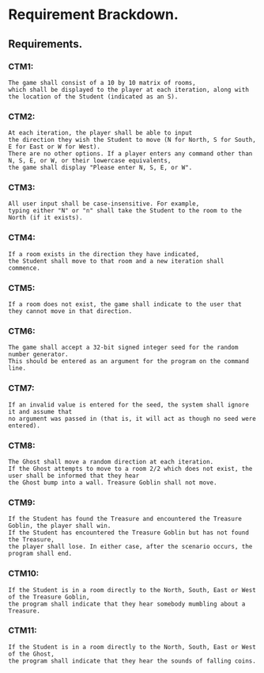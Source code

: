 # Requirement Brackdown. 
  
## Requirements.  
  
### CTM1:  
    The game shall consist of a 10 by 10 matrix of rooms,  
    which shall be displayed to the player at each iteration, along with the location of the Student (indicated as an S).  
      
### CTM2:  
    At each iteration, the player shall be able to input  
    the direction they wish the Student to move (N for North, S for South, E for East or W for West).  
    There are no other options. If a player enters any command other than N, S, E, or W, or their lowercase equivalents,  
    the game shall display "Please enter N, S, E, or W".  
      
### CTM3:  
    All user input shall be case-insensitive. For example,  
    typing either "N" or "n" shall take the Student to the room to the North (if it exists).  
      
### CTM4:  
    If a room exists in the direction they have indicated,  
    the Student shall move to that room and a new iteration shall commence.  
      
### CTM5:  
    If a room does not exist, the game shall indicate to the user that they cannot move in that direction.  
      
### CTM6:  
    The game shall accept a 32-bit signed integer seed for the random number generator.  
    This should be entered as an argument for the program on the command line.  
      
### CTM7:  
    If an invalid value is entered for the seed, the system shall ignore it and assume that  
    no argument was passed in (that is, it will act as though no seed were entered).  
      
### CTM8:
    The Ghost shall move a random direction at each iteration.  
    If the Ghost attempts to move to a room 2/2 which does not exist, the user shall be informed that they hear  
    the Ghost bump into a wall. Treasure Goblin shall not move.  
      
### CTM9:
    If the Student has found the Treasure and encountered the Treasure Goblin, the player shall win.  
    If the Student has encountered the Treasure Goblin but has not found the Treasure,  
    the player shall lose. In either case, after the scenario occurs, the program shall end.  
      
### CTM10:
    If the Student is in a room directly to the North, South, East or West of the Treasure Goblin,  
    the program shall indicate that they hear somebody mumbling about a Treasure.  
      
### CTM11:
    If the Student is in a room directly to the North, South, East or West of the Ghost,  
    the program shall indicate that they hear the sounds of falling coins.
